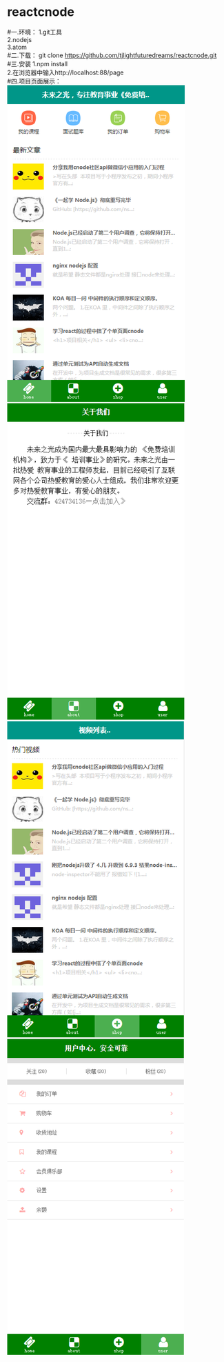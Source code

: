 # reactcnode
#一.环境：
	1.git工具<br />
	2.nodejs<br />
	3.atom<br />
#二.下载：
    git clone  https://github.com/tjlightfuturedreams/reactcnode.git<br />
#三.安装
   1.npm install<br />
   2.在浏览器中输入http://localhost:88/page<br />
#四.项目页面展示：
![home](https://github.com/tjlightfuturedreams/reactcnode/blob/master/imglist/home.gif)
![about](https://github.com/tjlightfuturedreams/reactcnode/blob/master/imglist/about.gif)
![shop](https://github.com/tjlightfuturedreams/reactcnode/blob/master/imglist/shop.gif)
![user](https://github.com/tjlightfuturedreams/reactcnode/blob/master/imglist/user.gif)